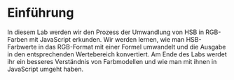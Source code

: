 # Einführung

In diesem Lab werden wir den Prozess der Umwandlung von HSB in RGB-Farben mit JavaScript erkunden. Wir werden lernen, wie man HSB-Farbwerte in das RGB-Format mit einer Formel umwandelt und die Ausgabe in den entsprechenden Wertebereich konvertiert. Am Ende des Labs werdet ihr ein besseres Verständnis von Farbmodellen und wie man mit ihnen in JavaScript umgeht haben.
